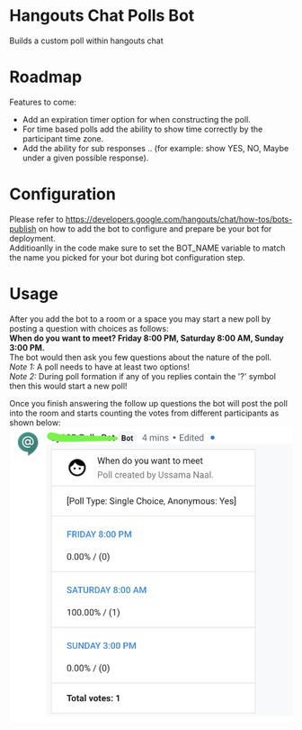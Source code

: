 # Hangouts Chat Polls Bot
Builds a custom poll within hangouts chat

# Roadmap
Features to come:
 - Add an expiration timer option for when constructing the poll.
 - For time based polls add the ability to show time correctly by the participant time zone.
 - Add the ability for sub responses .. (for example: show YES, NO, Maybe under a given possible response).

# Configuration
Please refer to https://developers.google.com/hangouts/chat/how-tos/bots-publish on how to add the bot to configure and prepare be your bot for deployment.  
Additioanlly in the code make sure to set the BOT_NAME variable to match the name you picked for your bot during bot configuration step.

# Usage
After you add the bot to a room or a space you may start a new poll by posting a question with choices as follows:  
**When do you want to meet? Friday 8:00 PM, Saturday 8:00 AM, Sunday 3:00 PM.**  
The bot would then ask you few questions about the nature of the poll.  
_Note 1:_ A poll needs to have at least two options!  
_Note 2:_ During poll formation if any of you replies contain the '?' symbol then this would start a new poll!  

Once you finish answering the follow up questions the bot will post the poll into the room and starts counting the votes from different participants as shown below:  
![](card.png)
